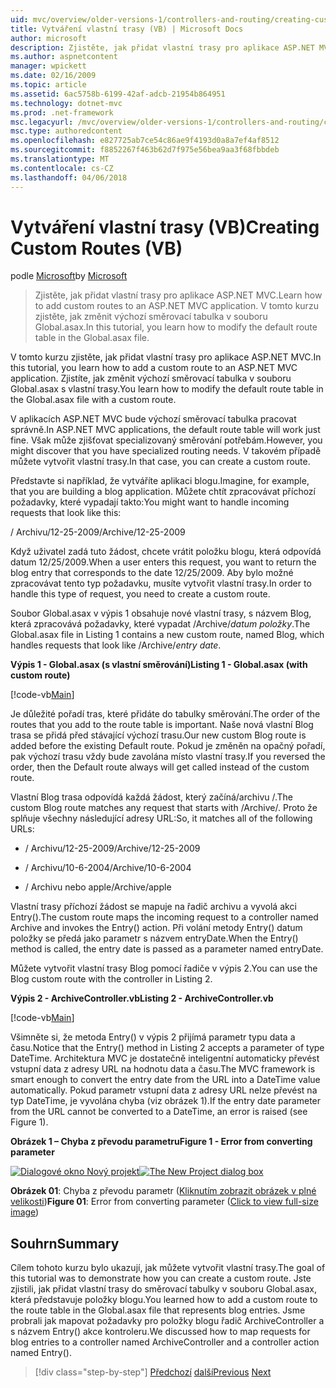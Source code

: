 ```yaml
---
uid: mvc/overview/older-versions-1/controllers-and-routing/creating-custom-routes-vb
title: Vytváření vlastní trasy (VB) | Microsoft Docs
author: microsoft
description: Zjistěte, jak přidat vlastní trasy pro aplikace ASP.NET MVC. V tomto kurzu zjistěte, jak změnit výchozí směrovací tabulka v souboru Global.asax.
ms.author: aspnetcontent
manager: wpickett
ms.date: 02/16/2009
ms.topic: article
ms.assetid: 6ac5758b-6199-42af-adcb-21954b864951
ms.technology: dotnet-mvc
ms.prod: .net-framework
msc.legacyurl: /mvc/overview/older-versions-1/controllers-and-routing/creating-custom-routes-vb
msc.type: authoredcontent
ms.openlocfilehash: e827725ab7ce54c86ae9f4193d0a8a7ef4af8512
ms.sourcegitcommit: f8852267f463b62d7f975e56bea9aa3f68fbbdeb
ms.translationtype: MT
ms.contentlocale: cs-CZ
ms.lasthandoff: 04/06/2018
---
```

<a name="creating-custom-routes-vb"></a><span data-ttu-id="cb3d9-104">Vytváření vlastní trasy (VB)</span><span class="sxs-lookup"><span data-stu-id="cb3d9-104">Creating Custom Routes (VB)</span></span>
====================
<span data-ttu-id="cb3d9-105">podle [Microsoft](https://github.com/microsoft)</span><span class="sxs-lookup"><span data-stu-id="cb3d9-105">by [Microsoft](https://github.com/microsoft)</span></span>

> <span data-ttu-id="cb3d9-106">Zjistěte, jak přidat vlastní trasy pro aplikace ASP.NET MVC.</span><span class="sxs-lookup"><span data-stu-id="cb3d9-106">Learn how to add custom routes to an ASP.NET MVC application.</span></span> <span data-ttu-id="cb3d9-107">V tomto kurzu zjistěte, jak změnit výchozí směrovací tabulka v souboru Global.asax.</span><span class="sxs-lookup"><span data-stu-id="cb3d9-107">In this tutorial, you learn how to modify the default route table in the Global.asax file.</span></span>


<span data-ttu-id="cb3d9-108">V tomto kurzu zjistěte, jak přidat vlastní trasy pro aplikace ASP.NET MVC.</span><span class="sxs-lookup"><span data-stu-id="cb3d9-108">In this tutorial, you learn how to add a custom route to an ASP.NET MVC application.</span></span> <span data-ttu-id="cb3d9-109">Zjistíte, jak změnit výchozí směrovací tabulka v souboru Global.asax s vlastní trasy.</span><span class="sxs-lookup"><span data-stu-id="cb3d9-109">You learn how to modify the default route table in the Global.asax file with a custom route.</span></span>

<span data-ttu-id="cb3d9-110">V aplikacích ASP.NET MVC bude výchozí směrovací tabulka pracovat správně.</span><span class="sxs-lookup"><span data-stu-id="cb3d9-110">In ASP.NET MVC applications, the default route table will work just fine.</span></span> <span data-ttu-id="cb3d9-111">Však může zjišťovat specializovaný směrování potřebám.</span><span class="sxs-lookup"><span data-stu-id="cb3d9-111">However, you might discover that you have specialized routing needs.</span></span> <span data-ttu-id="cb3d9-112">V takovém případě můžete vytvořit vlastní trasy.</span><span class="sxs-lookup"><span data-stu-id="cb3d9-112">In that case, you can create a custom route.</span></span>

<span data-ttu-id="cb3d9-113">Představte si například, že vytváříte aplikaci blogu.</span><span class="sxs-lookup"><span data-stu-id="cb3d9-113">Imagine, for example, that you are building a blog application.</span></span> <span data-ttu-id="cb3d9-114">Můžete chtít zpracovávat příchozí požadavky, které vypadají takto:</span><span class="sxs-lookup"><span data-stu-id="cb3d9-114">You might want to handle incoming requests that look like this:</span></span>

<span data-ttu-id="cb3d9-115">/ Archivu/12-25-2009</span><span class="sxs-lookup"><span data-stu-id="cb3d9-115">/Archive/12-25-2009</span></span>

<span data-ttu-id="cb3d9-116">Když uživatel zadá tuto žádost, chcete vrátit položku blogu, která odpovídá datum 12/25/2009.</span><span class="sxs-lookup"><span data-stu-id="cb3d9-116">When a user enters this request, you want to return the blog entry that corresponds to the date 12/25/2009.</span></span> <span data-ttu-id="cb3d9-117">Aby bylo možné zpracovávat tento typ požadavku, musíte vytvořit vlastní trasy.</span><span class="sxs-lookup"><span data-stu-id="cb3d9-117">In order to handle this type of request, you need to create a custom route.</span></span>

<span data-ttu-id="cb3d9-118">Soubor Global.asax v výpis 1 obsahuje nové vlastní trasy, s názvem Blog, která zpracovává požadavky, které vypadat /Archive/*datum položky*.</span><span class="sxs-lookup"><span data-stu-id="cb3d9-118">The Global.asax file in Listing 1 contains a new custom route, named Blog, which handles requests that look like /Archive/*entry date*.</span></span>

<span data-ttu-id="cb3d9-119">**Výpis 1 - Global.asax (s vlastní směrování)**</span><span class="sxs-lookup"><span data-stu-id="cb3d9-119">**Listing 1 - Global.asax (with custom route)**</span></span>

[!code-vb[Main](creating-custom-routes-vb/samples/sample1.vb)]

<span data-ttu-id="cb3d9-120">Je důležité pořadí tras, které přidáte do tabulky směrování.</span><span class="sxs-lookup"><span data-stu-id="cb3d9-120">The order of the routes that you add to the route table is important.</span></span> <span data-ttu-id="cb3d9-121">Naše nová vlastní Blog trasa se přidá před stávající výchozí trasu.</span><span class="sxs-lookup"><span data-stu-id="cb3d9-121">Our new custom Blog route is added before the existing Default route.</span></span> <span data-ttu-id="cb3d9-122">Pokud je změněn na opačný pořadí, pak výchozí trasu vždy bude zavolána místo vlastní trasy.</span><span class="sxs-lookup"><span data-stu-id="cb3d9-122">If you reversed the order, then the Default route always will get called instead of the custom route.</span></span>

<span data-ttu-id="cb3d9-123">Vlastní Blog trasa odpovídá každá žádost, který začíná/archivu /.</span><span class="sxs-lookup"><span data-stu-id="cb3d9-123">The custom Blog route matches any request that starts with /Archive/.</span></span> <span data-ttu-id="cb3d9-124">Proto že splňuje všechny následující adresy URL:</span><span class="sxs-lookup"><span data-stu-id="cb3d9-124">So, it matches all of the following URLs:</span></span>

- <span data-ttu-id="cb3d9-125">/ Archivu/12-25-2009</span><span class="sxs-lookup"><span data-stu-id="cb3d9-125">/Archive/12-25-2009</span></span>

- <span data-ttu-id="cb3d9-126">/ Archivu/10-6-2004</span><span class="sxs-lookup"><span data-stu-id="cb3d9-126">/Archive/10-6-2004</span></span>

- <span data-ttu-id="cb3d9-127">/ Archivu nebo apple</span><span class="sxs-lookup"><span data-stu-id="cb3d9-127">/Archive/apple</span></span>

<span data-ttu-id="cb3d9-128">Vlastní trasy příchozí žádost se mapuje na řadič archivu a vyvolá akci Entry().</span><span class="sxs-lookup"><span data-stu-id="cb3d9-128">The custom route maps the incoming request to a controller named Archive and invokes the Entry() action.</span></span> <span data-ttu-id="cb3d9-129">Při volání metody Entry() datum položky se předá jako parametr s názvem entryDate.</span><span class="sxs-lookup"><span data-stu-id="cb3d9-129">When the Entry() method is called, the entry date is passed as a parameter named entryDate.</span></span>

<span data-ttu-id="cb3d9-130">Můžete vytvořit vlastní trasy Blog pomocí řadiče v výpis 2.</span><span class="sxs-lookup"><span data-stu-id="cb3d9-130">You can use the Blog custom route with the controller in Listing 2.</span></span>

<span data-ttu-id="cb3d9-131">**Výpis 2 - ArchiveController.vb**</span><span class="sxs-lookup"><span data-stu-id="cb3d9-131">**Listing 2 - ArchiveController.vb**</span></span>

[!code-vb[Main](creating-custom-routes-vb/samples/sample2.vb)]

<span data-ttu-id="cb3d9-132">Všimněte si, že metoda Entry() v výpis 2 přijímá parametr typu data a času.</span><span class="sxs-lookup"><span data-stu-id="cb3d9-132">Notice that the Entry() method in Listing 2 accepts a parameter of type DateTime.</span></span> <span data-ttu-id="cb3d9-133">Architektura MVC je dostatečně inteligentní automaticky převést vstupní data z adresy URL na hodnotu data a času.</span><span class="sxs-lookup"><span data-stu-id="cb3d9-133">The MVC framework is smart enough to convert the entry date from the URL into a DateTime value automatically.</span></span> <span data-ttu-id="cb3d9-134">Pokud parametr vstupní data z adresy URL nelze převést na typ DateTime, je vyvolána chyba (viz obrázek 1).</span><span class="sxs-lookup"><span data-stu-id="cb3d9-134">If the entry date parameter from the URL cannot be converted to a DateTime, an error is raised (see Figure 1).</span></span>

<span data-ttu-id="cb3d9-135">**Obrázek 1 – Chyba z převodu parametru**</span><span class="sxs-lookup"><span data-stu-id="cb3d9-135">**Figure 1 - Error from converting parameter**</span></span>


<span data-ttu-id="cb3d9-136">[![Dialogové okno Nový projekt](creating-custom-routes-vb/_static/image1.jpg)](creating-custom-routes-vb/_static/image1.png)</span><span class="sxs-lookup"><span data-stu-id="cb3d9-136">[![The New Project dialog box](creating-custom-routes-vb/_static/image1.jpg)](creating-custom-routes-vb/_static/image1.png)</span></span>

<span data-ttu-id="cb3d9-137">**Obrázek 01**: Chyba z převodu parametr ([Kliknutím zobrazit obrázek v plné velikosti](creating-custom-routes-vb/_static/image2.png))</span><span class="sxs-lookup"><span data-stu-id="cb3d9-137">**Figure 01**: Error from converting parameter ([Click to view full-size image](creating-custom-routes-vb/_static/image2.png))</span></span>


## <a name="summary"></a><span data-ttu-id="cb3d9-138">Souhrn</span><span class="sxs-lookup"><span data-stu-id="cb3d9-138">Summary</span></span>

<span data-ttu-id="cb3d9-139">Cílem tohoto kurzu bylo ukazují, jak můžete vytvořit vlastní trasy.</span><span class="sxs-lookup"><span data-stu-id="cb3d9-139">The goal of this tutorial was to demonstrate how you can create a custom route.</span></span> <span data-ttu-id="cb3d9-140">Jste zjistili, jak přidat vlastní trasy do směrovací tabulky v souboru Global.asax, která představuje položky blogu.</span><span class="sxs-lookup"><span data-stu-id="cb3d9-140">You learned how to add a custom route to the route table in the Global.asax file that represents blog entries.</span></span> <span data-ttu-id="cb3d9-141">Jsme probrali jak mapovat požadavky pro položky blogu řadič ArchiveController a s názvem Entry() akce kontroleru.</span><span class="sxs-lookup"><span data-stu-id="cb3d9-141">We discussed how to map requests for blog entries to a controller named ArchiveController and a controller action named Entry().</span></span>

> [!div class="step-by-step"]
> <span data-ttu-id="cb3d9-142">[Předchozí](asp-net-mvc-controller-overview-vb.md)
> [další](creating-a-route-constraint-vb.md)</span><span class="sxs-lookup"><span data-stu-id="cb3d9-142">[Previous](asp-net-mvc-controller-overview-vb.md)
[Next](creating-a-route-constraint-vb.md)</span></span>
